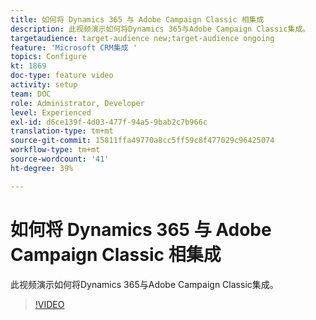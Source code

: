 ```yaml
---
title: 如何将 Dynamics 365 与 Adobe Campaign Classic 相集成
description: 此视频演示如何将Dynamics 365与Adobe Campaign Classic集成。
targetaudience: target-audience new;target-audience ongoing
feature: 'Microsoft CRM集成 '
topics: Configure
kt: 1869
doc-type: feature video
activity: setup
team: DOC
role: Administrator, Developer
level: Experienced
exl-id: d6ce139f-4d03-477f-94a5-9bab2c7b966c
translation-type: tm+mt
source-git-commit: 15811ffa49770a8cc5ff59c8f477029c96425074
workflow-type: tm+mt
source-wordcount: '41'
ht-degree: 39%

---
```


# 如何将 Dynamics 365 与 Adobe Campaign Classic 相集成

此视频演示如何将Dynamics 365与Adobe Campaign Classic集成。

>[!VIDEO](https://video.tv.adobe.com/v/23837?quality=12)
